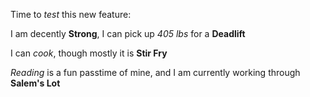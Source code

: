Time to *test* this new feature:

I am decently __Strong__, I can pick up *405 lbs* for a __Deadlift__

I can *cook*, though mostly it is __Stir Fry__

*Reading* is a fun passtime of mine, and I am currently working through __Salem's Lot__
